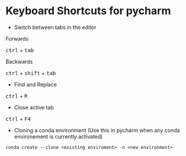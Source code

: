 # Keyboard Shortcuts for pycharm

- Switch between tabs in the editor

Forwards 

<kbd>ctrl</kbd> + <kbd>tab</kbd>

Backwards

<kbd>ctrl</kbd> + <kbd>shift</kbd> + <kbd>tab</kbd>

- Find and Replace

<kbd>ctrl</kbd> + <kbd>R</kbd>

- Close active tab

<kbd>ctrl</kbd> + <kbd>F4</kbd>

- Cloning a conda environment (Use this in pycharm when any conda environement is currently activated)

`conda create --clone <existing enviroment> -n <new environment>`
